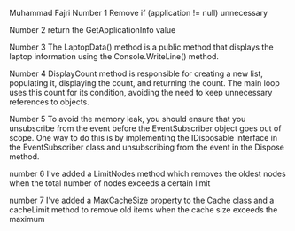 Muhammad Fajri
Number 1
Remove if (application != null) unnecessary

Number 2
return the GetApplicationInfo value

Number 3
The LaptopData() method is a public method that displays the laptop information using the Console.WriteLine() method.

Number 4
DisplayCount method is responsible for creating a new list, populating it, displaying the count, and returning the count. The main loop uses this count for its condition, avoiding the need to keep unnecessary references to objects.

Number 5
To avoid the memory leak, you should ensure that you unsubscribe from the event before the EventSubscriber object goes out of scope. One way to do this is by implementing the IDisposable interface in the EventSubscriber class and unsubscribing from the event in the Dispose method.

number 6
I've added a LimitNodes method which removes the oldest nodes when the total number of nodes exceeds a certain limit

number 7 
I've added a MaxCacheSize property to the Cache class and a cacheLimit method to remove old items when the cache size exceeds the maximum
